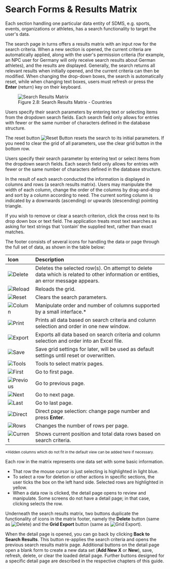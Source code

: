 # Search Forms & Results Matrix

Each section handling one particular data entity of SDMS, e.g. sports, events, organizations or athletes, has a search functionality to target the user's data.

The search page in turns offers a results matrix with an input row for the search criteria. When a new section is opened, the current criteria are automatically applied, along with the user's permission criteria (for example, an NPC user for Germany will only receive search results about German athletes), and the results are displayed. Generally, the search returns all relevant results when initially opened, and the current criteria can then be modified. When changing the drop-down boxes, the search is automatically reset, while when changing text boxes, users must refresh or press the **Enter** (return) key on their keyboard.

<figure>
    <img class="screenshot" src="_img/figures/2.8-search-results-matrix.png" alt="Search Results Matrix">
    <figcaption>Figure 2.8: Search Results Matrix - Countries</figcaption>
</figure>

Users specify their search parameters by entering text or selecting items from the dropdown search fields. Each search field only allows for entries with fewer or the same number of characters defined in the database structure.

The reset button <img src="_img/inline/icon-reset.svg" alt="Reset Button" class="inline"> resets the search to its initial parameters. If you need to clear the grid of all parameters, use the clear grid button in the bottom row.

Users specify their search parameter by entering text or select items from the dropdown search fields. Each search field only allows for entries with fewer or the same number of characters defined in the database structure.

In the result of each search conducted the information is displayed in columns and rows (a search results matrix). Users may manipulate the width of each column, change the order of the columns by drag-and-drop and sort by a column according to need. The current sorting column is indicated by a downwards (ascending) or upwards (descending) pointing triangle.

If you wish to remove or clear a search criterion, click the cross next to its drop down box or text field. The application treats most text searches as asking for text strings that ‘contain’ the supplied text, rather than exact matches.

The footer consists of several icons for handling the data or page through the full set of data, as shown in the table below:

| **Icon**                                                                       | **Description**                                                                                                                     |
| :----------------------------------------------------------------------------- | :---------------------------------------------------------------------------------------------------------------------------------- |
| <img src="_img/inline/icon-delete.svg" alt="Delete" class="inline">            | Deletes the selected row(s). On attempt to delete data which is related to other information or entities, an error message appears. |
| <img src="_img/inline/icon-reload.svg" alt="Reload" class="inline" >           | Reloads the grid.                                                                                                                   |
| <img src="_img/inline/icon-reset.svg" alt="Reset" class="inline">              | Clears the search parameters.                                                                                                       |
| <img src="_img/inline/icon-column.svg" alt="Column" class="inline">            | Manipulate order and number of columns supported by a small interface.<span class="asterisk">*</span>                               |
| <img src="_img/inline/icon-print.svg" alt="Print" class="inline print">        | Prints all data based on search criteria and column selection and order in one new window.                                          |
| <img src="_img/inline/icon-export.svg" alt="Export" class="inline">            | Exports all data based on search criteria and column selection and order into an Excel file.                                        |
| <img src="_img/inline/icon-save.svg" alt="Save" class="inline">                | Save grid settings for later, will be used as default settings until reset or overwritten.                                          |
| <img src="_img/inline/icon-tools.png" alt="Tools" class="inline icon-set">     | Tools to select matrix pages.                                                                                                       |
| <img src="_img/inline/icon-first.svg" alt="First" class="inline">              | Go to first page.                                                                                                                   |
| <img src="_img/inline/icon-previous.svg" alt="Previous" class="inline">        | Go to previous page.                                                                                                                |
| <img src="_img/inline/icon-next.svg" alt="Next" class="inline">                | Go to next page.                                                                                                                    |
| <img src="_img/inline/icon-last.svg" alt="Last" class="inline">                | Go to last page.                                                                                                                    |
| <img src="_img/inline/icon-direct.png" alt="Direct" class="inline icon-set">   | Direct page selection: change page number and press **Enter**.                                                                      |
| <img src="_img/inline/icon-rows.png" alt="Rows" class="inline icon-set">       | Changes the number of rows per page.                                                                                                |
| <img src="_img/inline/icon-current.png" alt="Current" class="inline icon-set"> | Shows current position and total data rows based on search criteria.                                                                |

<p class="footnote">
    <small><span class="asterisk">*</span>Hidden columns which do not fit in the default view can be added here if necessary.</small>
</p>

Each row in the matrix represents one data set with some basic information.
- That row the mouse cursor is just selecting is highlighted in light blue.
- To select a row for deletion or other actions in specific sections, the user ticks the box on the left hand side. Selected rows are highlighted in yellow.
- When a data row is clicked, the detail page opens to review and manipulate. Some screens do not have a detail page; in that case, clicking selects the row.

Underneath the search results matrix, two buttons duplicate the functionality of icons in the matrix footer, namely the **Delete** button (same as <img src="_img/inline/icon-delete.svg" alt="Delete" class="inline">) and the **Grid Export** button (same as <img src="_img/inline/icon-export.svg" alt="Grid Export" class="inline">).

When the detail page is opened, you can go back by clicking **Back to Search Results**. This button re-applies the search criteria and opens the previous search results matrix page. Additional buttons on the detail page open a blank form to create a new data set (**Add New X** or **New**), save, refresh, delete, or clear the loaded detail page. Further buttons designed for a specific detail page are described in the respective chapters of this guide.
